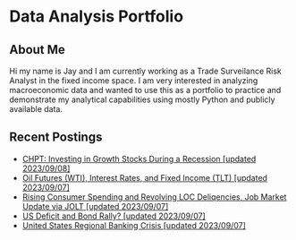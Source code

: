 # Data Analysis Portfolio
## About Me
Hi my name is Jay and I am currently working as a Trade Surveilance Risk Analyst in the fixed income space. 
I am very interested in analyzing macroeconomic data and wanted to use this as a portfolio to practice and demonstrate my analytical capabilities using mostly Python and publicly available data.

## Recent Postings
- [CHPT: Investing in Growth Stocks During a Recession [updated 2023/09/08]](https://github.com/ki14jaeh/Data-Analysis-Portfolio/tree/main/20230908)
- [Oil Futures (WTI), Interest Rates, and Fixed Income (TLT) [updated 2023/09/07]](https://github.com/ki14jaeh/Data-Analysis-Portfolio/tree/main/20230907)
- [Rising Consumer Spending and Revolving LOC Deliqencies, Job Market Update via JOLT [updated 2023/09/07]](https://github.com/ki14jaeh/Data-Analysis-Portfolio/tree/main/20230906)
- [US Deficit and Bond Rally? [updated 2023/09/07]](https://github.com/ki14jaeh/Data-Analysis-Portfolio/blob/main/20230715/README)
- [United States Regional Banking Crisis [updated 2023/09/07]](https://github.com/ki14jaeh/Data-Analysis-Portfolio/blob/main/20220201/README.md)
